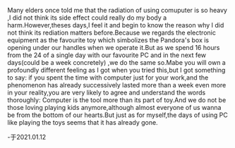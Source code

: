 Many elders once told me that the radiation of using comuputer is so heavy ,I did not think its side effect could really do my body a harm.However,theses days,I feel it and begin to know the reason why I did not think its rediation matters before.Because we regards the electronic equipment as the favourite toy which simbolizes the Pandora's box  is opening under our handles when we operate it.But as we spend 16 hours from the 24 of a single day with our favourite PC and in the next few days(could be a week concretely) ,we do the same so.Mabe you will own a profoundly different feeling as I got when you tried this,but I got something to say: if you spent the time with computer just for your work,and the phenomenon has already successively  lasted more than a week even more in your reality,you are very likely to agree and understand the words thoroughly: Computer is the tool more than its part of toy.And we do not be those loving playing kids anymore,although almost everyone of us wanna be from the bottom of our hearts.But just as for myself,the days of using PC like playing the toys seems that it has already gone.

-于2021.01.12
